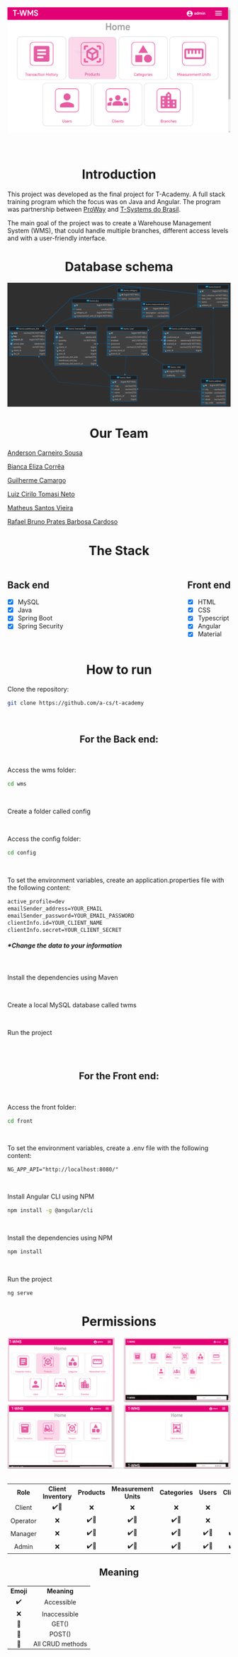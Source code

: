<div align="center">
	<img src="./assets/admin_page.png" alt="T-WMS Admin Page"/>
</div>

<div align="center">
</br>
</br>

# Introduction
</div>

This project was developed as the final project for T-Academy. A full stack training program which the focus was on Java and Angular. The program was partnership between [ProWay](https://www.proway.com.br/) and [T-Systems do Brasil](https://www.t-systems.com/br/pt).

The main goal of the project was to create a Warehouse Management System (WMS), that could handle multiple branches, different access levels and with a user-friendly interface.

<div align="center">

<div align="center">

# Database schema

</div>

<div align="center">
	<img src="./assets/T-WMS%20diagram.png" alt="T-WMS Database"/>
</div>

# Our Team
</div>

[Anderson Carneiro Sousa](https://github.com/a-cs)

[Bianca Eliza Corrêa](https://github.com/biancaec)

[Guilherme Camargo](https://github.com/gcamarg)

[Luiz Cirilo Tomasi Neto](https://github.com/Luiz-Tomasi)

[Matheus Santos Vieira](https://github.com/heavymsv)

[Rafael Bruno Prates Barbosa Cardoso](https://github.com/rafaprates)

<div align="center">

# The Stack
</div>

<div style="display: flex; flex-direction:row; justify-content:space-between;">

<div>

## Back end
- [x] MySQL
- [x] Java
- [x] Spring Boot
- [x] Spring Security

</div>

<div>

## Front end
- [x] HTML
- [x] CSS
- [x] Typescript
- [x] Angular
- [x] Material

</div>

</div>

<div align="center">

# How to run
</div>

Clone the repository:

```bash
git clone https://github.com/a-cs/t-academy
```
</br>
<div align="center">

## For the Back end:
</div>

</br>

Access the wms folder:

```bash
cd wms
```

</br>

Create a folder called config

</br>

Access the config folder:
```bash
cd config
```
</br>

To set the environment variables, create an application.properties file with the following content:
```
active_profile=dev
emailSender_address=YOUR_EMAIL
emailSender_password=YOUR_EMAIL_PASSWORD
clientInfo.id=YOUR_CLIENT_NAME
clientInfo.secret=YOUR_CLIENT_SECRET
```
##### *Change the data to your information
</br>

Install the dependencies using Maven

</br>

Create a local MySQL database called twms 

</br>

Run the project

</br>
</br>
<div align="center">

## For the Front end:

</div>

</br>

Access the front folder:
```bash
cd front
```

</br>

To set the environment variables, create a .env file with the following content:
```
NG_APP_API="http://localhost:8080/"
```

</br>

Install Angular CLI using NPM
```bash
npm install -g @angular/cli
```

</br>

Install the dependencies using NPM
```bash
npm install
```

</br>

Run the project
```bash
ng serve
```


<div align="center">
  
# Permissions

<div align="center">
	<img src="./assets/access_levels.PNG" alt="T-WMS access levels"/>
</div>

</br>

  
|            |                    |                    |         |                    |                    |                    |                    |                    |                    |                    |
|:----------:|:------------------:|:------------------:|:------------------:|:------------------:|:------------------:|:------------------:|:------------------:|:------------------:|:------------------:|:------------------:|  
|**Role**    | **Client Inventory**      | **Products**  | **Measurement Units**       | **Categories**     | **Users**  | **Clients**     | **Branches**     | **Transaction**     | **Transaction_History**     | **Warehouse_Slots**     |
| Client     | :heavy_check_mark::eyes: | :x: |     :x:              |      :x:             |      :x:             |      :x:             |      :x:             |      :x:             |      :x:             |      :x:             |
| Operator |  :x: | :heavy_check_mark::eyes: | :heavy_check_mark::eyes: |      :heavy_check_mark::eyes:            |      :x:              |      :x:             |      :x:             |      :heavy_check_mark::eyes::postbox:            |      :heavy_check_mark::eyes:             |      :heavy_check_mark::eyes:             |
| Manager      | :x: | :heavy_check_mark::crown: | :heavy_check_mark::crown: | :heavy_check_mark::crown: | :heavy_check_mark::crown: | :heavy_check_mark::crown: | :heavy_check_mark::eyes: |      :heavy_check_mark::eyes::postbox:             |      :heavy_check_mark::eyes:             |      :heavy_check_mark::eyes:             |
| Admin      | :x: | :heavy_check_mark::crown: | :heavy_check_mark::crown: | :heavy_check_mark::crown: | :heavy_check_mark::crown: | :heavy_check_mark::crown: | :heavy_check_mark::crown: |      :x:             |      :heavy_check_mark::eyes:             |      :x:             |

</div>

<div align="center">

## Meaning
|||
|:-:|:-:|
|**Emoji**    |   **Meaning**    | 
| :heavy_check_mark:    |  Accessible    |
| :x:     | Inaccessible    |
| :eyes:    |  GET()    |
| :postbox:    |  POST()    |
| :crown:    |  All CRUD methods    |


</div>
